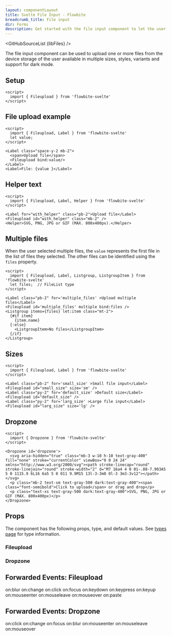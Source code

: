 ```yaml
---
layout: componentLayout
title: Svelte File Input - Flowbite
breadcrumb_title: File input
dir: Forms
description: Get started with the file input component to let the user to upload one or more files from their device storage based on multiple styles and sizes
---
```


<script>
  import { GitHubSourceList, TableProp, TableDefaultRow } from '../utils'
  import { Badge, A } from '$lib'
  import { props as items } from '../props/Fileupload.json'
  import { props as items2 } from '../props/Dropzone.json'

  // lib files
  const libFiles = import.meta.glob('../../lib/forms/Fileupload.svelte')
</script>

<GitHubSourceList {libFiles} />

The file input component can be used to upload one or more files from the device storage of the user available in multiple sizes, styles, variants and support for dark mode.

## Setup

```svelte example hideOutput
<script>
  import { Fileupload } from 'flowbite-svelte'
</script>
```

## File upload example

```svelte example
<script>
  import { Fileupload, Label } from 'flowbite-svelte'
  let value;
</script>

<Label class="space-y-2 mb-2">
  <span>Upload file</span>
  <Fileupload bind:value/>
</Label>
<Label>File: {value }</Label>
```

## Helper text

```svelte example
<script>
  import { Fileupload, Label, Helper } from 'flowbite-svelte'
</script>

<Label for="with_helper" class="pb-2">Upload file</Label>
<Fileupload id="with_helper" class="mb-2" />
<Helper>SVG, PNG, JPG or GIF (MAX. 800x400px).</Helper>
```

## Multiple files

When the user selected multiple files, the `value` represents the first file in the list of files they selected. The other files can be identified using the `files` property.

```svelte example
<script>
  import { Fileupload, Label, Listgroup, ListgroupItem } from 'flowbite-svelte'
  let files;  // FileList type
</script>

<Label class="pb-2" for='multiple_files' >Upload multiple files</Label>
<Fileupload id='multiple_files' multiple bind:files />
<Listgroup items={files} let:item class="mt-2">
  {#if item}
    {item.name} 
  {:else}
    <ListgroupItem>No files</ListgroupItem>
  {/if}
</Listgroup>

```

## Sizes

```svelte example
<script>
  import { Fileupload, Label } from 'flowbite-svelte'
</script>

<Label class="pb-2" for='small_size' >Small file input</Label>
<Fileupload id="small_size" size='sm' />
<Label class="py-2" for='default_size' >Default size</Label>
<Fileupload id="default_size" />
<Label class="py-2" for='larg_size' >Large file input</Label>
<Fileupload id="larg_size" size='lg' />
```

## Dropzone

```svelte example
<script>
  import { Dropzone } from 'flowbite-svelte'
</script>

<Dropzone id='dropzone'>
  <svg aria-hidden="true" class="mb-3 w-10 h-10 text-gray-400" fill="none" stroke="currentColor" viewBox="0 0 24 24" xmlns="http://www.w3.org/2000/svg"><path stroke-linecap="round" stroke-linejoin="round" stroke-width="2" d="M7 16a4 4 0 01-.88-7.903A5 5 0 1115.9 6L16 6a5 5 0 011 9.9M15 13l-3-3m0 0l-3 3m3-3v12"></path></svg>
  <p class="mb-2 text-sm text-gray-500 dark:text-gray-400"><span class="font-semibold">Click to upload</span> or drag and drop</p>
  <p class="text-xs text-gray-500 dark:text-gray-400">SVG, PNG, JPG or GIF (MAX. 800x400px)</p>
</Dropzone>
```

## Props

The component has the following props, type, and default values. See <A href="/pages/types">types page</A> for type information.

### Fileupload

<TableProp>
  <TableDefaultRow {items} rowState='hover' />
</TableProp>

### Dropzone

<TableProp>
  <TableDefaultRow items={items2} rowState='hover' />
</TableProp>

## Forwarded Events: Fileupload

<div class="flex flex-wrap gap-2">
<Badge large={true}>on:blur</Badge>
<Badge large={true}>on:change</Badge>
<Badge large={true}>on:click</Badge>
<Badge large={true}>on:focus</Badge>
<Badge large={true}>on:keydown</Badge>
<Badge large={true}>on:keypress</Badge>
<Badge large={true}>on:keyup</Badge>
<Badge large={true}>on:mouseenter</Badge>
<Badge large={true}>on:mouseleave</Badge>
<Badge large={true}>on:mouseover</Badge>
<Badge large={true}>on:paste</Badge>
</div>

## Forwarded Events: Dropzone

<div class="flex flex-wrap gap-2">
<Badge large={true}>on:click</Badge>
<Badge large={true}>on:change</Badge>
<Badge large={true}>on:focus</Badge>
<Badge large={true}>on:blur</Badge>
<Badge large={true}>on:mouseenter</Badge>
<Badge large={true}>on:mouseleave</Badge>
<Badge large={true}>on:mouseover</Badge>
</div>
